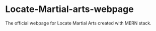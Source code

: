 # Locate-Martial-arts-webpage
The official webpage for Locate Martial Arts created with MERN stack.

